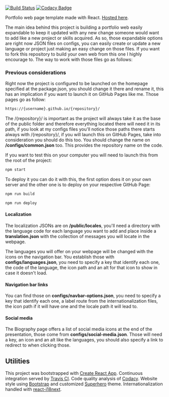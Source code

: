 [![Build Status](https://travis-ci.org/kriogenia/sotoestevezdotric.svg?branch=master)](https://travis-ci.org/kriogenia/sotoestevezdotric)
[![Codacy Badge](https://api.codacy.com/project/badge/Grade/458e6605276d4536ac2a6935916a1233)](https://www.codacy.com/manual/kriogenia/sotoestevezdotric?utm_source=github.com&amp;utm_medium=referral&amp;utm_content=kriogenia/sotoestevezdotric&amp;utm_campaign=Badge_Grade)

Portfolio web page template made with React. [Hosted here](https://kriogenia.github.io/myreactportfolio/).

The main idea behind this project is building a portfolio web easily expandable to keep it updated with any new change someone would want to add like a new project or skills acquired. As so, those expandable options are right now JSON files on configs, you can easily create or update a new language or project just making an easy change on those files. If you want to fork this repository to build your own web from this one I highly encourage to. The way to work with those files go as follows:

### Previous considerations

Right now the project is configured to be launched on the homepage specified at the package.json, you should change it there and rename it, this has an implication if you want to launch it on GitHub Pages like me. Those pages go as follow: 

```bash
https://{username}.github.io/{repository}/
```

The /{repository}/ is important as the project will always take it as the base of the public folder and therefore everything located there will need it in its path, if you look at my configs files you'll notice those paths there starts always with /{repository}/, if you will launch this on GitHub Pages, take into consideration you should do this too. You should change the name on **/configs/common.json** too. This provides the repository name on the code.

If you want to test this on your computer you will need to launch this from the root of the project:

```bash
npm start
```

To deploy it you can do it with this, the first option does it on your own server and the other one is to deploy on your respective GitHub Page:

```bash
npm run build
```

```bash
npm run deploy
```

#### Localization

The localization JSONs are on **/public/locales**, you'll need a directory with the language code for each language you want to add and place inside a **translation.json** with the collection of messages you will locate in the webpage.

The languages you will offer on your webpage will be changed with the icons on the navigation bar. You establish those with **configs/languages.json**, you need to specify a key that identify each one, the code of the language, the icon path and an alt for that icon to show in case it doesn't load.

#### Navigation bar links

You can find those on **configs/navbar-options.json**, you need to specify a key that identify each one, a label route from the internationalization files, the icon path if it will have one and the locale path it will lead to.

#### Social media

The Biography page offers a list of social media icons at the end of the presentation, those come from **configs/social-media.json**. Those will need a key, an icon and an alt like the languages, you should also specify a link to redirect to when clicking those.

## Utilities

This project was bootstrapped with [Create React App](https://github.com/facebook/create-react-app). Continuous integration served by [Travis CI](https://travis-ci.org/). Code quality analysis of [Codacy](https://codacy.com/). Website style using [Bootstrap](https://react-bootstrap.github.io/) and customized [Superhero](https://bootswatch.com/superhero/) theme. Internationalization handled with [react-i18next](https://react.i18next.com/).